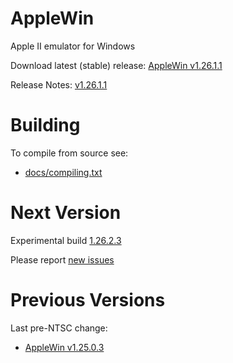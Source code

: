 AppleWin
========

Apple II emulator for Windows

Download latest (stable) release: [AppleWin v1.26.1.1](https://github.com/AppleWin/AppleWin/releases/download/v1.26.1.1/AppleWin1.26.1.1.zip)

Release Notes: [v1.26.1.1](https://github.com/AppleWin/AppleWin/releases/tag/v1.26.1.1)


Building
========
To compile from source see:

* [docs/compiling.txt](https://github.com/AppleWin/AppleWin/blob/master/docs/compiling.txt)


Next Version
============
Experimental build [1.26.2.3](https://github.com/AppleWin/AppleWin/releases/tag/v1.26.2.3)

Please report [new issues](https://github.com/AppleWin/AppleWin/issues/new)


Previous Versions
=================

Last pre-NTSC change:

* [AppleWin v1.25.0.3](https://github.com/AppleWin/AppleWin/releases/download/v1.25.0.3/AppleWin1.25.0.3.zip)

